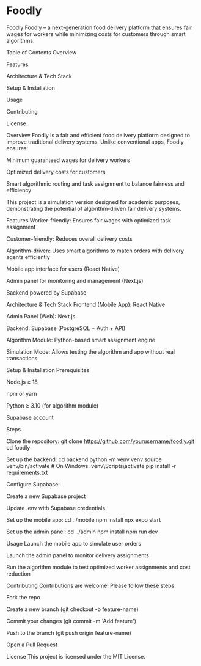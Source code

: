 # Foodly

Foodly
Foodly – a next-generation food delivery platform that ensures fair wages for workers while minimizing costs for customers through smart algorithms.

Table of Contents
Overview

Features

Architecture & Tech Stack

Setup & Installation

Usage

Contributing

License

Overview
Foodly is a fair and efficient food delivery platform designed to improve traditional delivery systems. Unlike conventional apps, Foodly ensures:

Minimum guaranteed wages for delivery workers

Optimized delivery costs for customers

Smart algorithmic routing and task assignment to balance fairness and efficiency

This project is a simulation version designed for academic purposes, demonstrating the potential of algorithm-driven fair delivery systems.

Features
Worker-friendly: Ensures fair wages with optimized task assignment

Customer-friendly: Reduces overall delivery costs

Algorithm-driven: Uses smart algorithms to match orders with delivery agents efficiently

Mobile app interface for users (React Native)

Admin panel for monitoring and management (Next.js)

Backend powered by Supabase

Architecture & Tech Stack
Frontend (Mobile App): React Native

Admin Panel (Web): Next.js

Backend: Supabase (PostgreSQL + Auth + API)

Algorithm Module: Python-based smart assignment engine

Simulation Mode: Allows testing the algorithm and app without real transactions

Setup & Installation
Prerequisites

Node.js ≥ 18

npm or yarn

Python ≥ 3.10 (for algorithm module)

Supabase account

Steps

Clone the repository:
git clone https://github.com/yourusername/foodly.git
cd foodly

Set up the backend:
cd backend
python -m venv venv
source venv/bin/activate # On Windows: venv\Scripts\activate
pip install -r requirements.txt

Configure Supabase:

Create a new Supabase project

Update .env with Supabase credentials

Set up the mobile app:
cd ../mobile
npm install
npx expo start

Set up the admin panel:
cd ../admin
npm install
npm run dev

Usage
Launch the mobile app to simulate user orders

Launch the admin panel to monitor delivery assignments

Run the algorithm module to test optimized worker assignments and cost reduction

Contributing
Contributions are welcome! Please follow these steps:

Fork the repo

Create a new branch (git checkout -b feature-name)

Commit your changes (git commit -m 'Add feature')

Push to the branch (git push origin feature-name)

Open a Pull Request

License
This project is licensed under the MIT License.
